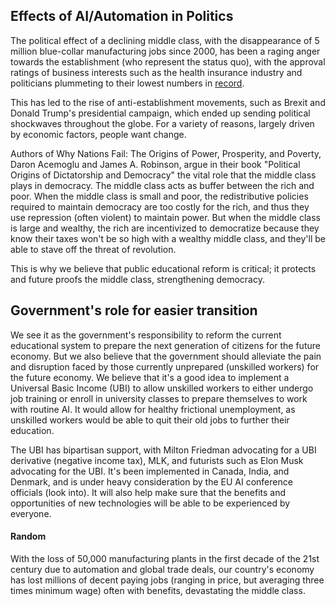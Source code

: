 ## Effects of AI/Automation in Politics
The political effect of a declining middle class, with the disappearance of 5 million blue-collar manufacturing jobs since 2000, has been a raging anger towards the establishment (who represent the status quo), with the approval ratings of business interests such as the health insurance industry and politicians plummeting to their lowest numbers in [record](http://www.opposingviews.com/i/politics/americans-have-little-trust-government-big-business).

This has led to the rise of anti-establishment movements, such as Brexit and Donald Trump's presidential campaign, which ended up sending political shockwaves throughout the globe. For a variety of reasons, largely driven by economic factors, people want change.

Authors of Why Nations Fail: The Origins of Power, Prosperity, and Poverty, Daron Acemoglu and James A. Robinson, argue in their book "Political Origins of Dictatorship and Democracy" the vital role that the middle class plays in democracy. The middle class acts as buffer between the rich and poor. When the middle class is small and poor, the redistributive policies required to maintain democracy are too costly for the rich, and thus they use repression (often violent) to maintain power. But when the middle class is large and wealthy, the rich are incentivized to democratize because they know their taxes won't be so high with a wealthy middle class, and they'll be able to stave off the threat of revolution.

This is why we believe that public educational reform is critical; it protects and future proofs the middle class, strengthening democracy.

## Government's role for easier transition
We see it as the government's responsibility to reform the current educational system to prepare the next generation of citizens for the future economy. But we also believe that the government should alleviate the pain and disruption faced by those currently unprepared (unskilled workers) for the future economy. We believe that it's a good idea to implement a Universal Basic Income (UBI) to allow unskilled workers to either undergo job training or enroll in university classes to prepare themselves to work with routine AI. It would allow for healthy frictional unemployment, as unskilled workers would be able to quit their old jobs to further their education.

The UBI has bipartisan support, with Milton Friedman advocating for a UBI derivative (negative income tax), MLK, and futurists such as Elon Musk advocating for the UBI. It's been implemented in Canada, India, and Denmark, and is under heavy consideration by the EU AI conference officials (look into). It will also help make sure that the benefits and opportunities of new technologies will be able to be experienced by everyone.  

#### Random
With the loss of 50,000 manufacturing plants in the first decade of the 21st century due to automation and global trade deals, our country's economy has lost millions of decent paying jobs (ranging in price, but averaging three times minimum wage) often with benefits, devastating the middle class.
